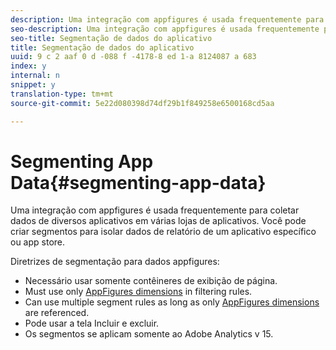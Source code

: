 ```yaml
---
description: Uma integração com appfigures é usada frequentemente para coletar dados de diversos aplicativos em várias lojas de aplicativos. Você pode criar segmentos para isolar dados de relatório de um aplicativo específico ou app store.
seo-description: Uma integração com appfigures é usada frequentemente para coletar dados de diversos aplicativos em várias lojas de aplicativos. Você pode criar segmentos para isolar dados de relatório de um aplicativo específico ou app store.
seo-title: Segmentação de dados do aplicativo
title: Segmentação de dados do aplicativo
uuid: 9 c 2 aaf 0 d -088 f -4178-8 ed 1-a 8124087 a 683
index: y
internal: n
snippet: y
translation-type: tm+mt
source-git-commit: 5e22d080398d74df29b1f849258e6500168cd5aa

---
```



# Segmenting App Data{#segmenting-app-data}

Uma integração com appfigures é usada frequentemente para coletar dados de diversos aplicativos em várias lojas de aplicativos. Você pode criar segmentos para isolar dados de relatório de um aplicativo específico ou app store.

Diretrizes de segmentação para dados appfigures:

* Necessário usar somente contêineres de exibição de página.
* Must use only [AppFigures dimensions](../appfigures-overview/appfigures-metrics.md#concept-890b06e6f59e44a7a331ce872f4e1d9c) in filtering rules.
* Can use multiple segment rules as long as only [AppFigures dimensions](../appfigures-overview/appfigures-metrics.md#concept-890b06e6f59e44a7a331ce872f4e1d9c) are referenced.
* Pode usar a tela Incluir e excluir.
* Os segmentos se aplicam somente ao Adobe Analytics v 15.

